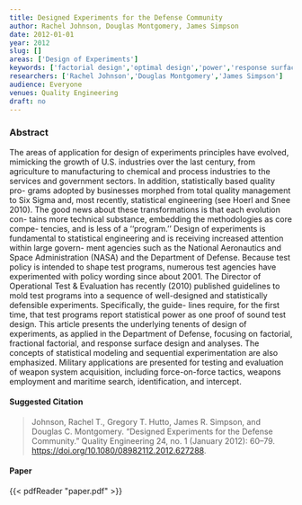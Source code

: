 ```yaml
---
title: Designed Experiments for the Defense Community
author: Rachel Johnson, Douglas Montgomery, James Simpson
date: 2012-01-01
year: 2012
slug: []
areas: ['Design of Experiments']
keywords: ['factorial design','optimal design','power','response surface methodology','space filling design','test and evaluation']
researchers: ['Rachel Johnson','Douglas Montgomery','James Simpson']
audience: Everyone
venues: Quality Engineering
draft: no
---
```




### Abstract
The areas of application for design of experiments principles have evolved, mimicking the growth of U.S. industries over the last century, from agriculture to manufacturing to chemical and process industries to the services and government sectors. In addition, statistically based quality pro- grams adopted by businesses morphed from total quality management to Six Sigma and, most recently, statistical engineering (see Hoerl and Snee 2010). The good news about these transformations is that each evolution con- tains more technical substance, embedding the methodologies as core compe- tencies, and is less of a ‘‘program.’’ Design of experiments is fundamental to statistical engineering and is receiving increased attention within large govern- ment agencies such as the National Aeronautics and Space Administration (NASA) and the Department of Defense. Because test policy is intended to shape test programs, numerous test agencies have experimented with policy wording since about 2001. The Director of Operational Test & Evaluation has recently (2010) published guidelines to mold test programs into a sequence of well-designed and statistically defensible experiments. Specifically, the guide- lines require, for the first time, that test programs report statistical power as one proof of sound test design. This article presents the underlying tenents of design of experiments, as applied in the Department of Defense, focusing on factorial, fractional factorial, and response surface design and analyses. The concepts of statistical modeling and sequential experimentation are also emphasized. Military applications are presented for testing and evaluation of weapon system acquisition, including force-on-force tactics, weapons employment and maritime search, identification, and intercept.

#### Suggested Citation
> Johnson, Rachel T., Gregory T. Hutto, James R. Simpson, and Douglas C. Montgomery. “Designed Experiments for the Defense Community.” Quality Engineering 24, no. 1 (January 2012): 60–79. https://doi.org/10.1080/08982112.2012.627288.



#### Paper
{{< pdfReader "paper.pdf" >}}


